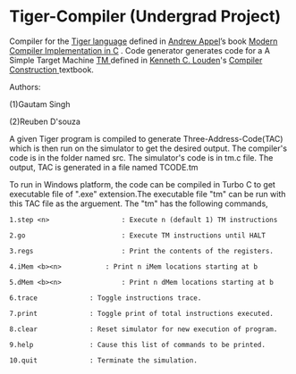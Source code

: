 # Tiger-Compiler (Undergrad Project)

Compiler for the <a href="http://www.cs.columbia.edu/~sedwards/classes/2002/w4115/tiger.pdf"> Tiger language</a>  defined in <a href="https://www.cs.princeton.edu/~appel/"> Andrew Appel</a>’s book <a href="https://www.cs.princeton.edu/~appel/modern/c/"> Modern Compiler Implementation in C</a> . Code generator generates code for a A Simple Target Machine <a href="http://www.cs.sjsu.edu/~louden/cmptext/contents.htm"> TM </a> 
defined in  <a href="http://www.cs.sjsu.edu/~louden/index.html"> Kenneth C. Louden</a>'s <a href="http://www.cs.sjsu.edu/~louden/cmptext/"> Compiler Construction </a> textbook.

 



  Authors: 
 
  (1)Gautam Singh 
  
  (2)Reuben D'souza



A given Tiger program is compiled to generate Three-Address-Code(TAC) which is then run on the simulator to get the desired output.
The compiler's code is in the folder named src. The simulator's code is in tm.c file. The output, TAC is generated in a file named TCODE.tm

To run in Windows platform, the code can be compiled in Turbo C to get executable file of ".exe" extension.The executable file "tm" can be run with this TAC file as the arguement. The "tm" has the following commands,

```
1.step <n>             		: Execute n (default 1) TM instructions

2.go                      	: Execute TM instructions until HALT

3.regs                    	: Print the contents of the registers.

4.iMem <b><n>    		: Print n iMem locations starting at b

5.dMem <b><n>  	        	: Print n dMem locations starting at b

6.trace				: Toggle instructions trace.

7.print				: Toggle print of total instructions executed.

8.clear				: Reset simulator for new execution of program.

9.help 				: Cause this list of commands to be printed.

10.quit				: Terminate the simulation.
```

